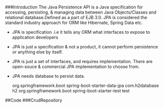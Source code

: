 ###Introduction
The Java Persistence API is a Java specification for accessing, persisting, & managing data between Java Objects/Classes and relational database.Defined as a part of EJB 3.0. JPA is considered the standard industry approach for ORM like Hibernate, Spring Data etc.

* JPA is specification .i.e it tells any ORM what interfaces to expose to application developers
* JPA is just a specification & not a product, it cannot perform persistence or anything else by itself.
* JPA is just a set of interfaces, and requires implementation. There are open-souce & commercial JPA implementation to choose from.
* JPA needs database to persist data.

    <dependencies>
        <dependency>
            <groupId>org.springframework.boot</groupId>
            <artifactId>spring-boot-starter-data-jpa</artifactId>
        </dependency>
        <dependency>
            <groupId>com.h2database</groupId>
            <artifactId>h2</artifactId>
        </dependency>
        <dependency>
            <groupId>org.springframework.boot</groupId>
            <artifactId>spring-boot-starter-test</artifactId>
            <scope>test</scope>
        </dependency>
    </dependencies>


##Code
###CrudRepository
